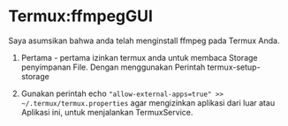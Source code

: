 # Termux:ffmpegGUI

Saya asumsikan bahwa anda telah menginstall ffmpeg pada Termux Anda.
1. Pertama - pertama izinkan termux anda untuk membaca Storage penyimpanan File. Dengan menggunakan Perintah termux-setup-storage

2. Gunakan perintah echo ```"allow-external-apps=true" >> ~/.termux/termux.properties``` agar mengizinkan aplikasi dari luar atau Aplikasi ini, untuk menjalankan TermuxService.
